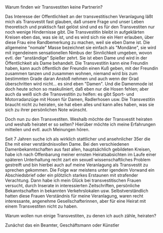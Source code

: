 Warum finden wir Transvestiten keine Partnerin?

Das Interesse der Offentlichkeit an der transvestitischen Veranlagung läßt mich als Transvestit fast glauben, daß unsere Frage und unser Leben theoretisch und praktisch fast gelöst sind und es für den Transvestiten nur noch wenige Hindernisse gibt. Die Transvestitin bleibt in aufgeklärten Kreisen eben das, was sie ist, und es wird sich nie ein Herr erlauben, über diese Frau eine Randbemerkung zu machen, weil sie eben Dame ist. Die allgemeine "nomale" Masse bezeichnet sie einfach als "Mondäne", sie wird mit irgendeinem sensationellen Nimbus der Sinnlichkeit umgeben, wovon evtl. der "anständige" Spießer zehrt. Sie ist eben Dame und wird in der Öffentlichkeit als Dame behandelt. Die Transvestitin kann eine Freundin haben, kann auch öffentlich der Freundin einen Kuß geben, mit der Freundin zusammen tanzen und zusammen wohnen, niemand wird bis zum bestimmten Grade daran Anstoß nehmen und auch wenn der Grad überschritten wird nicht... es sind eben "Damen". Und die Damenmode ist doch heute schon so maskuliniert, daß eben nur die Hosen fehlen; aber auch da weiß sich die Transvestitin zu helfen: es gibt Sport- und Motorradanzüge mit Hosen für Damen, Radlerhosen usw. Die Transvestitin braucht nicht zu heiraten, sie hat eben alles und kann alles haben, was sie sich zu ihrer persönlichen Note wünscht.

Doch nun zu den Transvestiten. Weshalb möchte der Transvestit heiraten und weshalb heiratet er so selten? Hierüber möchte ich meine Erfahrungen mitteilen und evtl. auch Meinungen hören.

Seit 7 Jahren suche ich als wirklich stattlicher und ansehnlicher 35er die Ehe mit einer verständnisvollen Dame. Bei den verschiedenen Damenbekanntschaften aus fast allen, hauptsächlich gebildeten Kreisen, habe ich nach Offenbarung meiner ernsten Heiratsabsichten im Laufe einer späteren Unterhaltung recht zart ein sexuell wissenschaftliches Problem gestreift und bin hierbei auch auf meine Veranlagung als Transvestit zu sprechen gekommen. Die Folge war meistens unter igendeim Vorwand ein Abschiedsbrief oder ein plötzlich starkes Erstaunen mit strafender Verachtung. Dann habe ich mein Glück bei transvestitischen Frauen versucht, durch Inserate in interessierten Zeitschriften, persönliche Bekanntschaften in bekannten Verkehrslokalen usw. Selbstverständlich hatten diese Frauen Verständnis für meine Veranlagung, waren recht interessante, angenehme Gesellschafterinnen, aber für eine Heirat mit einem Transvestiten nicht zu haben.

Warum wollen nun einige Transvestiten, zu denen ich auch zähle, heiraten?

Zunächst das ein Beamter, Geschäftsmann oder Künstler 